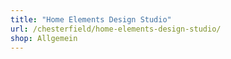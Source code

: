 ```yaml
---
title: "Home Elements Design Studio"
url: /chesterfield/home-elements-design-studio/
shop: Allgemein
---
```

